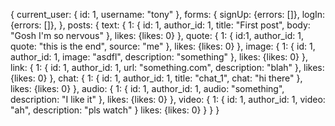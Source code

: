 {
  current_user: {
    id: 1,
    username: "tony"
  },
  forms: {
    signUp: {errors: []},
    logIn: {errors: []},
  },
  posts: {
    text: {
      1: {
        id: 1,
        author_id: 1,
        title: "First post",
        body: "Gosh I'm so nervous"
      },
      likes: {likes: 0}
    },
    quote: {
      1: {
        id:1,
        author_id: 1,
        quote: "this is the end",
        source: "me"
      },
      likes: {likes: 0}
    },
    image: {
      1: {
        id: 1,
        author_id: 1,
        image: "asdfl",
        description: "something"
      },
      likes: {likes: 0}
    },
    link: {
      1: {
        id: 1,
        author_id: 1,
        url: "something.com",
        description: "blah"
      },
      likes: {likes: 0}
    },
    chat: {
      1: {
        id: 1,
        author_id: 1,
        title: "chat_1",
        chat: "hi there"
      },
      likes: {likes: 0}
    },
    audio: {
      1: {
        id: 1,
        author_id: 1,
        audio: "something",
        description: "I like it"
      },
      likes: {likes: 0}
    },
    video: {
      1: {
        id: 1,
        author_id: 1,
        video: "ah",
        description: "pls watch"
      }
      likes: {likes: 0}
    }
  }
}
